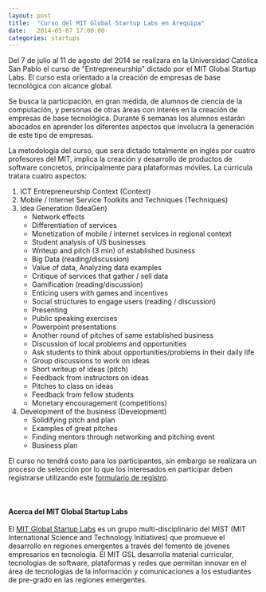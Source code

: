 ```yaml
---
layout: post
title:  "Curso del MIT Global Startup Labs en Arequipa"
date:   2014-05-07 17:00:00
categories: startups
---
```


Del 7 de julio al 11 de agosto del 2014 se realizara en la Universidad
Católica San Pablo el curso de "Entrepreneurship" dictado por el MIT
Global Startup Labs. El curso esta orientado a la creación de empresas
de base tecnológica con alcance global.

Se busca la participación, en gran medida, de alumnos de ciencia de la
computación, y personas de otras áreas con interés en la creación de
empresas de base tecnológica. Durante 6 semanas los alumnos estarán
abocados en aprender los diferentes aspectos que involucra la
generación de este tipo de empresas. 

La metodologia del curso, que sera dictado totalmente en inglés por
cuatro profesores del MIT, implica la creación y desarrollo de
productos de software concretos, principalmente para plataformas
móviles. La curricula tratara cuatro aspectos: 


1. ICT Entrepreneurship Context (Context)
2. Mobile / Internet Service Toolkits and Techniques (Techniques)
3. Idea Generation (IdeaGen)
	- Network effects
	- Differentiation of services
	- Monetization of mobile / internet services in regional context
	- Student analysis of US businesses
	- Writeup and pitch (3 min) of established business
	- Big Data (reading/discussion)
	- Value of data, Analyzing data examples
	- Critique of services that gather / sell data
	- Gamification (reading/discussion)
	- Enticing users with games and incentives
	- Social structures to engage users (reading / discussion)
	- Presenting
	- Public speaking exercises
	- Powerpoint presentations
	- Another round of pitches of same established business
	- Discussion of local problems and opportunities
	- Ask students to think about opportunities/problems in their daily life
	- Group discussions to work on ideas
	- Short writeup of ideas (pitch)
	- Feedback from instructors on ideas
	- Pitches to class on ideas
	- Feedback from fellow students
	- Monetary encouragement (competitions)
4. Development of the business (Development)
	- Solidifying pitch and plan
	- Examples of great pitches
	- Finding mentors through networking and pitching event
	- Business plan


El curso no tendrá costo para los participantes, sin embargo se
realizara un proceso de selección por lo que los interesados en
participar deben registrarse utilizando este 
[formulario de registro][Registro].

<br />
<h4><strong>Acerca del MIT Global Startup Labs</strong></h4>

El [MIT Global Startup Labs][MIT-GSL] es un grupo multi-disciplinario del MIST
(MIT International Science and Technology Initiatives) que promueve el
desarrollo en regiones emergentes a través del fomento de jóvenes
empresarios en tecnologia. El MIT GSL desarrolla material curricular,
tecnologias de software, plataformas y redes que permitan innovar en
el área de tecnologias de la información y comunicaciones a los
estudiantes de pre-grado en las regiones emergentes.


[MIT-GSL]: http://gsl.mit.edu/program/peru-summer-2014/
[Registro]: https://docs.google.com/forms/d/193PZ45Fx7Rr8aC7BgCDUrolCofBMme8ggSblmlQ-I4k/viewform


